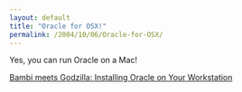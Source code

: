 ```yaml
---
layout: default
title: "Oracle for OSX!"
permalink: /2004/10/06/Oracle-for-OSX/
---
```


<P>Yes, you can run Oracle on a Mac!</P>
<P><A class="" href="http://www.rocketboots.com.au/blog/index.cfm?mode=entry&amp;entry=68DE712A-E081-51EF-A703AE8A0DEEB976" target=_blank>Bambi meets Godzilla: Installing Oracle on Your Workstation</A></P>